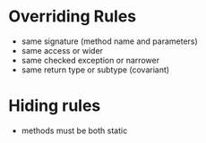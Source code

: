 # Overriding Rules

- same signature (method name and parameters)
- same access or wider
- same checked exception or narrower
- same return type or subtype (covariant)

# Hiding rules

- methods must be both static
